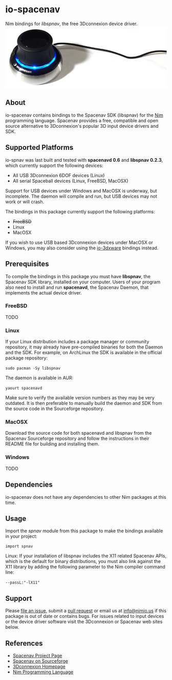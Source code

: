 # io-spacenav

Nim bindings for *libspnav*, the free 3Dconnexion device driver.
![io-spacenav Logo](logo.png)


## About

io-spacenav contains bindings to the Spacenav SDK (libspnav) for the
[Nim](http://nim-lang.org) programming language. Spacenav provides a free,
compatible and open source alternative to 3Dconnexion's popular 3D input device
drivers and SDK.


## Supported Platforms

io-spnav was last built and tested with **spacenavd 0.6** and **libspnav 0.2.3**,
which currently support the following devices:

- All USB 3Dconnexion 6DOF devices (Linux)
- All serial Spaceball devices (Linux, FreeBSD, MacOSX)

Support for USB devices under Windows and MacOSX is underway, but incomplete.
The daemon will compile and run, but USB devices may not work or will crash.

The bindings in this package currently support the following platforms:

- ~~FreeBSD~~
- Linux
- MacOSX

If you wish to use USB based 3Dconnexion devices under MacOSX or Windows, you
may also consider using the [io-3dxware](https://github.com/nimious/io-3dxware)
bindings instead.


## Prerequisites

To compile the bindings in this package you must have **libspnav**, the Spacenav
SDK library, installed on your computer. Users of your program also need to
install and run **spacenavd**, the Spacenav Daemon, that implements the actual
device driver.

### FreeBSD

TODO

### Linux

If your Linux distribution includes a package manager or community repository,
it may already have pre-compiled binaries for both the Daemon and the SDK. For
example, on ArchLinux the SDK is available in the official package repository:

`sudo pacman -Sy libspnav`

The daemon is available in AUR:

`yaourt spacenavd`

Make sure to verify the available version numbers as they may be very outdated.
It is then preferable to manually build the daemon and SDK from the source code
in the Sourceforge repository.

### MacOSX

Download the source code for both spacenavd and libspnav from the Spacenav
Sourceforge repository and follow the instructions in their README file for
building and installing them.

### Windows

TODO


## Dependencies

io-spacenav does not have any dependencies to other Nim packages at this time.


## Usage

Import the *spnav* module from this package to make the bindings available in
your project:

```nimrod
import spnav
```

Linux: If your installation of libspnav includes the X11 related Spacenav APIs,
which is the default for binary distributions, you must also link against the
X11 library by adding the following parameter to the Nim compiler command line:

`--passL:"-lX11"`


## Support

Please [file an issue](https://github.com/nimious/io-spacenav/issues), submit a
[pull request](https://github.com/nimious/io-spacenav/pulls?q=is%3Aopen+is%3Apr)
or email us at info@nimio.us if this package is out of date or contains bugs.
For issues related to input devices or the device driver software visit the
3Dconnexion or Spacenav web sites below.


## References

* [Spacenav Project Page](http://spacenav.sourceforge.net/)
* [Spacenav on Sourceforge](http://sourceforge.net/projects/spacenav/)
* [3Dconnexion Homepage](http://www.3dconnexion.com/)
* [Nim Programming Language](http://nim-lang.org/)

